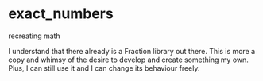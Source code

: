 # exact_numbers
recreating math

I understand that there already is a Fraction library out there.
This is more a copy and whimsy of the desire to develop and create something
my own. Plus, I can still use it and I can change its behaviour freely.
